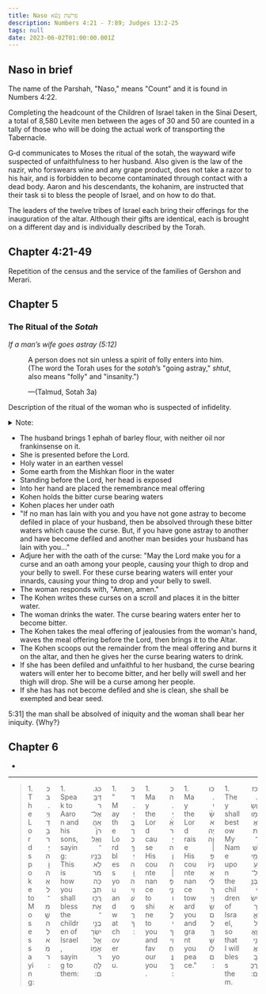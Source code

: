 ```yaml
---
title: Naso פרשׁת נָשׂ֗א
description: Numbers 4:21 - 7:89; Judges 13:2-25
tags: null
date: 2023-06-02T01:00:00.001Z
---
```

## Naso in brief

The name of the Parshah, "Naso," means "Count" and it is found in Numbers 4:22.

Completing the headcount of the Children of Israel taken in the Sinai Desert, a total of 8,580 Levite men between the ages of 30 and 50 are counted in a tally of those who will be doing the actual work of transporting the Tabernacle.

G‑d communicates to Moses the ritual of the sotah, the wayward wife suspected of unfaithfulness to her husband. Also given is the law of the nazir, who forswears wine and any grape product, does not take a razor to his hair, and is forbidden to become contaminated through contact with a dead body. Aaron and his descendants, the kohanim, are instructed that their task si to bless the people of Israel, and on how to do that.

The leaders of the twelve tribes of Israel each bring their offerings for the inauguration of the altar. Although their gifts are identical, each is brought on a different day and is individually described by the Torah.

## Chapter 4:21-49

Repetition of the census and the service of the families of Gershon and Merari.

## Chapter 5

### The Ritual of the <i>Sotah</i>

_If a man’s wife goes astray (5:12)_

<figure class='quote is-info'>

A person does not sin unless a spirit of folly enters into him. (The word the Torah uses for the _sotah_’s "going astray," _shtut_, also means "folly" and "insanity.")

  <figcaption>&mdash;(Talmud, Sotah 3a)</figcaption>
</figure>

Description of the ritual of the woman who is suspected of infidelity.

<details>
<summary class='tag is-info'>
Note: &nbsp;<i class='fa fa-solid fa-caret-down'></i>
</summary>
<p>
It is quite a ritual, and I think that in a community that practised it, it must have had quite an impact. But, did/could a woman's thigh drop and her belly swell from drinking said water? And if it did, could it not be "psychosomatic"?
</p>
</details>

- The husband brings 1 ephah of barley flour, with neither oil nor frankinsense on it.
- She is presented before the Lord.
- Holy water in an earthen vessel
- Some earth from the Mishkan floor in the water
- Standing before the Lord, her head is exposed
- Into her hand are placed the remembrance meal offering
- Kohen holds the bitter curse bearing waters
- Kohen places her under oath
- "If no man has lain with you and you have not gone astray to become defiled in place of your husband, then be absolved through these bitter waters which cause the curse. But, if you have gone astray to another and have become defiled and another man besides your husband has lain with you..."
- Adjure her with the oath of the curse: "May the Lord make you for a curse and an oath among your people, causing your thigh to drop and your belly to swell. For these curse bearing waters will enter your innards, causing your thing to drop and your belly to swell.
- The woman responds with, "Amen, amen."
- The Kohen writes these curses on a scroll and places it in the bitter water.
- The woman drinks the water. The curse bearing waters enter her to become bitter.
- The Kohen takes the meal offering of jealousies from the woman's hand, waves the meal offering before the Lord, then brings it to the Altar.
- The Kohen scoops out the remainder from the meal offering and burns it on the altar, and then he gives her the curse bearing waters to drink.
- If she has been defiled and unfaithful to her husband, the curse bearing waters will enter her to become bitter, and her belly will swell and her thigh will drop. She will be a curse among her people.
- If she has has not become defiled and she is clean, she shall be exempted and bear seed.

5:31] the man shall be absolved of iniquity and the woman shall bear her iniquity. {Why?}

## Chapter 6

-

---

<blockquote>
<div class="columns is-multiline">
  <div class="column is-half">
  1.  The Lord spoke to Moses saying:
  </div>
  <div dir="rtl" class="column">
  כב. וַיְדַבֵּ֥ר יְהוָֹ֖ה אֶל־משֶׁ֥ה לֵּאמֹֽר:
  </div>
  <div class="column is-half">
  1.  Speak to Aaron and his sons, saying: This is how you shall bless the children of Israel, saying to them:  
  </div>
  <div dir="rtl" class="column">
כג. דַּבֵּ֤ר אֶל־אַֽהֲרֹן֙ וְאֶל־בָּנָ֣יו לֵאמֹ֔ר כֹּ֥ה תְבָֽרֲכ֖וּ אֶת־בְּנֵ֣י יִשְׂרָאֵ֑ל אָמ֖וֹר לָהֶֽם:
  </div>
  <div class="column is-half">
  1.  "May the Lord bless you and watch over you.
  </div>
  <div dir="rtl" class="column">
כד. יְבָֽרֶכְךָ֥ יְהוָֹ֖ה וְיִשְׁמְרֶֽךָ:
  </div>
  <div class="column is-half">
  1.  May the Lord cause His countenance to shine to you and favour you.
  </div>
  <div dir="rtl" class="column">
כה. יָאֵ֨ר יְהוָֹ֧ה | פָּנָ֛יו אֵלֶ֖יךָ וִֽיחֻנֶּֽךָּ:
  </div>
  <div class="column is-half">
  1.  May the Lord raise His countenance toward you and grant you peace."  
  </div>
  <div dir="rtl" class="column">
כו. יִשָּׂ֨א יְהוָֹ֤ה | פָּנָיו֙ אֵלֶ֔יךָ וְיָשֵׂ֥ם לְךָ֖ שָׁלֽוֹם:
  </div>
  <div class="column is-half">
  1.  They shall bestow My Name upon the children of Israel, so that I will bless them.  
  </div>
  <div dir="rtl" class="column">
כז. וְשָׂמ֥וּ אֶת־שְׁמִ֖י עַל־בְּנֵ֣י יִשְׂרָאֵ֑ל וַֽאֲנִ֖י אֲבָֽרֲכֵֽם:
  </div>
</div>
</blockquote>
